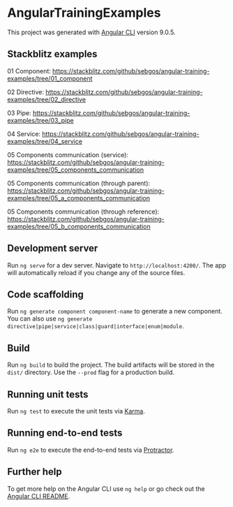 # AngularTrainingExamples

This project was generated with [Angular CLI](https://github.com/angular/angular-cli) version 9.0.5.

## Stackblitz examples

01 Component: https://stackblitz.com/github/sebgos/angular-training-examples/tree/01_component

02 Directive: https://stackblitz.com/github/sebgos/angular-training-examples/tree/02_directive

03 Pipe: https://stackblitz.com/github/sebgos/angular-training-examples/tree/03_pipe

04 Service: https://stackblitz.com/github/sebgos/angular-training-examples/tree/04_service

05 Components communication (service): https://stackblitz.com/github/sebgos/angular-training-examples/tree/05_components_communication

05 Components communication (through parent): https://stackblitz.com/github/sebgos/angular-training-examples/tree/05_a_components_communication

05 Components communication (through reference): https://stackblitz.com/github/sebgos/angular-training-examples/tree/05_b_components_communication

## Development server

Run `ng serve` for a dev server. Navigate to `http://localhost:4200/`. The app will automatically reload if you change any of the source files.

## Code scaffolding

Run `ng generate component component-name` to generate a new component. You can also use `ng generate directive|pipe|service|class|guard|interface|enum|module`.

## Build

Run `ng build` to build the project. The build artifacts will be stored in the `dist/` directory. Use the `--prod` flag for a production build.

## Running unit tests

Run `ng test` to execute the unit tests via [Karma](https://karma-runner.github.io).

## Running end-to-end tests

Run `ng e2e` to execute the end-to-end tests via [Protractor](http://www.protractortest.org/).

## Further help

To get more help on the Angular CLI use `ng help` or go check out the [Angular CLI README](https://github.com/angular/angular-cli/blob/master/README.md).
